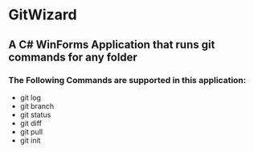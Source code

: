 # GitWizard
## A C# WinForms Application that runs git commands for any folder
### The Following Commands are supported in this application:
- git log
- git branch
- git status
- git diff
- git pull
- git init
